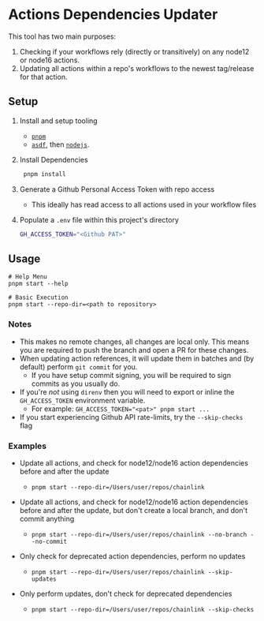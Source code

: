 # Actions Dependencies Updater

This tool has two main purposes:

1. Checking if your workflows rely (directly or transitively) on any node12 or
   node16 actions.
2. Updating all actions within a repo's workflows to the newest tag/release for
   that action.

## Setup

1. Install and setup tooling

   - [`pnpm`](https://pnpm.io/)
   - [`asdf`](https://asdf-vm.com/), then
     [`nodejs`](https://github.com/asdf-vm/asdf-nodejs).

2. Install Dependencies
   ```bash
    pnpm install
   ```
3. Generate a Github Personal Access Token with repo access
   - This ideally has read access to all actions used in your workflow files
4. Populate a `.env` file within this project's directory
   ```bash
   GH_ACCESS_TOKEN="<Github PAT>"
   ```

## Usage

```
# Help Menu
pnpm start --help

# Basic Execution
pnpm start --repo-dir=<path to repository>
```

### Notes

- This makes no remote changes, all changes are local only. This means you are
  required to push the branch and open a PR for these changes.
- When updating action references, it will update them in batches and (by
  default) perform `git commit` for you.
  - If you have setup commit signing, you will be required to sign commits as
    you usually do.
- If you're _not_ using `direnv` then you will need to export or inline the
  `GH_ACCESS_TOKEN` environment variable.
  - For example: `GH_ACCESS_TOKEN="<pat>" pnpm start ...`
- If you start experiencing Github API rate-limits, try the `--skip-checks` flag

### Examples

- Update all actions, and check for node12/node16 action dependencies before and
  after the update

  - `pnpm start --repo-dir=/Users/user/repos/chainlink`

- Update all actions, and check for node12/node16 action dependencies before and
  after the update, but don't create a local branch, and don't commit anything

  - `pnpm start --repo-dir=/Users/user/repos/chainlink --no-branch --no-commit`

- Only check for deprecated action dependencies, perform no updates
  - `pnpm start --repo-dir=/Users/user/repos/chainlink --skip-updates`

- Only perform updates, don't check for deprecated dependencies
  - `pnpm start --repo-dir=/Users/user/repos/chainlink --skip-checks`


